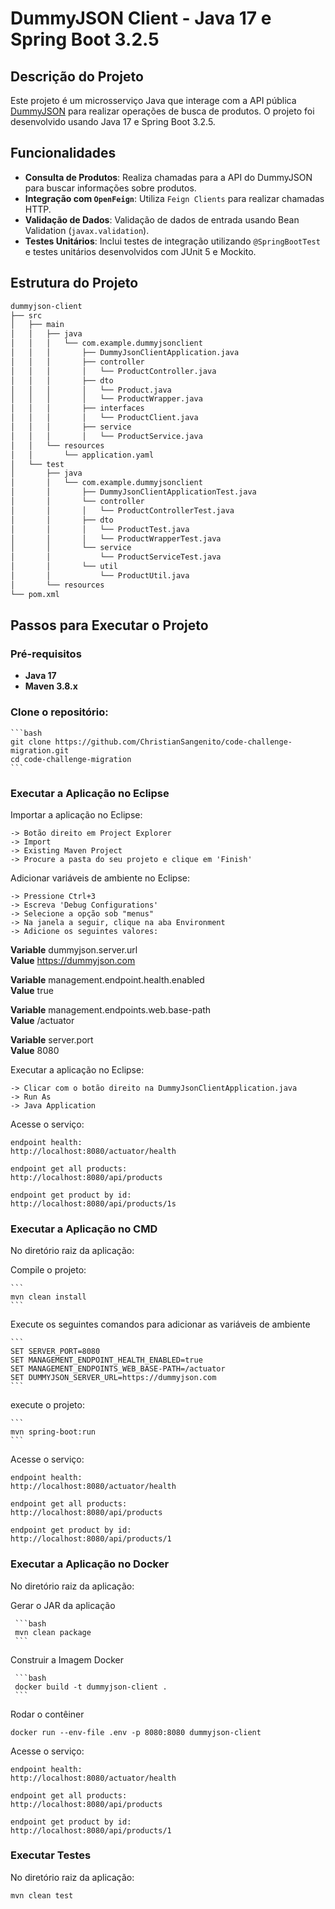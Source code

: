 
# DummyJSON Client - Java 17 e Spring Boot 3.2.5

## Descrição do Projeto

Este projeto é um microsserviço Java que interage com a API pública [DummyJSON](https://dummyjson.com/docs/products) para realizar operações de busca de produtos. O projeto foi desenvolvido usando Java 17 e Spring Boot 3.2.5.

## Funcionalidades

- **Consulta de Produtos**: Realiza chamadas para a API do DummyJSON para buscar informações sobre produtos.
- **Integração com `OpenFeign`**: Utiliza `Feign Clients` para realizar chamadas HTTP.
- **Validação de Dados**: Validação de dados de entrada usando Bean Validation (`javax.validation`).
- **Testes Unitários**: Inclui testes de integração utilizando `@SpringBootTest` e testes  unitários desenvolvidos com JUnit 5 e Mockito.

## Estrutura do Projeto

```bash
dummyjson-client
├── src
│   ├── main
│   │   ├── java
│   │   │   └── com.example.dummyjsonclient
│   │   │       ├── DummyJsonClientApplication.java
│   │   │       ├── controller
│   │   │       │   └── ProductController.java
│   │   │       ├── dto
│   │   │       │   └── Product.java
│   │   │       │   └── ProductWrapper.java
│   │   │       ├── interfaces
│   │   │       │   └── ProductClient.java
│   │   │       ├── service
│   │   │       │   └── ProductService.java
│   │   └── resources
│   │       └── application.yaml
│   └── test
│       ├── java
│       │   └── com.example.dummyjsonclient
│       │       ├── DummyJsonClientApplicationTest.java
│       │       └── controller
│       │       │   └── ProductControllerTest.java
│       │       ├── dto
│       │       │   └── ProductTest.java
│       │       │   └── ProductWrapperTest.java
│       │       └── service
│       │           └── ProductServiceTest.java
│       │       └── util
│       │           └── ProductUtil.java
│       └── resources
└── pom.xml
```

## Passos para Executar o Projeto

### Pré-requisitos

- **Java 17**
- **Maven 3.8.x**

### Clone o repositório:

    ```bash
    git clone https://github.com/ChristianSangenito/code-challenge-migration.git
    cd code-challenge-migration
    ```

### Executar a Aplicação no Eclipse

Importar a aplicação no Eclipse:

    -> Botão direito em Project Explorer
    -> Import
    -> Existing Maven Project
    -> Procure a pasta do seu projeto e clique em 'Finish'
 
Adicionar variáveis de ambiente no Eclipse:

    -> Pressione Ctrl+3
    -> Escreva 'Debug Configurations'
    -> Selecione a opção sob "menus"
    -> Na janela a seguir, clique na aba Environment
    -> Adicione os seguintes valores:

**Variable** dummyjson.server.url<br>
**Value** https://dummyjson.com<br>

**Variable** management.endpoint.health.enabled<br>
**Value** true<br>

**Variable** management.endpoints.web.base-path<br>
**Value** /actuator<br>

**Variable** server.port<br>
**Value** 8080<br>

Executar a aplicação no Eclipse:

    -> Clicar com o botão direito na DummyJsonClientApplication.java
    -> Run As
    -> Java Application

Acesse o serviço:

    endpoint health:
    http://localhost:8080/actuator/health

    endpoint get all products:
    http://localhost:8080/api/products

    endpoint get product by id:
    http://localhost:8080/api/products/1s


### Executar a Aplicação no CMD

No diretório raiz da aplicação:

Compile o projeto:

    ```
    mvn clean install
    ```
Execute os seguintes comandos para adicionar as variáveis de ambiente

	```
	SET SERVER_PORT=8080
	SET MANAGEMENT_ENDPOINT_HEALTH_ENABLED=true
	SET MANAGEMENT_ENDPOINTS_WEB_BASE-PATH=/actuator
	SET DUMMYJSON_SERVER_URL=https://dummyjson.com 
	```
   
execute o projeto:

    ```
    mvn spring-boot:run
    ```

Acesse o serviço:

    endpoint health:
    http://localhost:8080/actuator/health

    endpoint get all products:
    http://localhost:8080/api/products

    endpoint get product by id:
    http://localhost:8080/api/products/1


### Executar a Aplicação no Docker

No diretório raiz da aplicação:

Gerar o JAR da aplicação
      
     ```bash
     mvn clean package
     ```
     
Construir a Imagem Docker
      
     ```bash
	 docker build -t dummyjson-client .
     ```     

Rodar o contêiner

    docker run --env-file .env -p 8080:8080 dummyjson-client
    
Acesse o serviço:

    endpoint health:
    http://localhost:8080/actuator/health

    endpoint get all products:
    http://localhost:8080/api/products

    endpoint get product by id:
    http://localhost:8080/api/products/1

### Executar Testes

No diretório raiz da aplicação:

```bash
mvn clean test
```